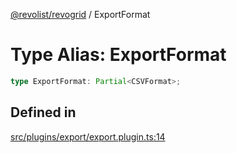 [@revolist/revogrid](README.md) / ExportFormat

# Type Alias: ExportFormat

```ts
type ExportFormat: Partial<CSVFormat>;
```

## Defined in

[src/plugins/export/export.plugin.ts:14](https://github.com/revolist/revogrid/blob/703fa47ec13d35676d07f3192b2741384647a863/src/plugins/export/export.plugin.ts#L14)
